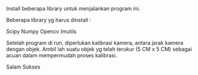 Install beberapa library untuk menjalankan program ini. 

Beberapa library yg harus dinstall :

Scipy
Numpy
Opencv
Imutils


Setelah program di run, diperlukan kalibrasi kamera, antara jarak kamera dengan objek. 
Ambil lah suatu objek yg telah terukur (5 CM x 5 CM) sebagai acuan dalam mempermudah proses kalibrasi. 


Salam Sukses
